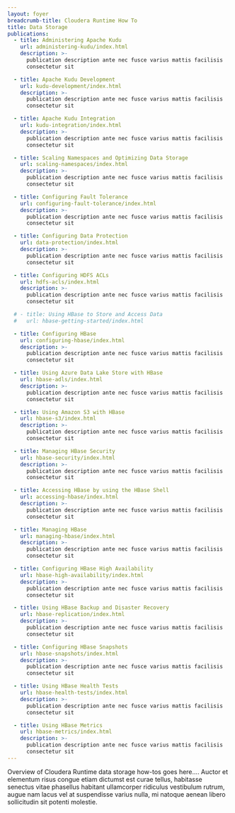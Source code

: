 ```yaml
---
layout: foyer
breadcrumb-title: Cloudera Runtime How To
title: Data Storage
publications:
  - title: Administering Apache Kudu
    url: administering-kudu/index.html
    description: >-
      publication description ante nec fusce varius mattis facilisis
      consectetur sit

  - title: Apache Kudu Development
    url: kudu-development/index.html
    description: >-
      publication description ante nec fusce varius mattis facilisis
      consectetur sit

  - title: Apache Kudu Integration
    url: kudu-integration/index.html
    description: >-
      publication description ante nec fusce varius mattis facilisis
      consectetur sit

  - title: Scaling Namespaces and Optimizing Data Storage
    url: scaling-namespaces/index.html
    description: >-
      publication description ante nec fusce varius mattis facilisis
      consectetur sit

  - title: Configuring Fault Tolerance
    url: configuring-fault-tolerance/index.html
    description: >-
      publication description ante nec fusce varius mattis facilisis
      consectetur sit

  - title: Configuring Data Protection
    url: data-protection/index.html
    description: >-
      publication description ante nec fusce varius mattis facilisis
      consectetur sit

  - title: Configuring HDFS ACLs
    url: hdfs-acls/index.html
    description: >-
      publication description ante nec fusce varius mattis facilisis
      consectetur sit

  # - title: Using HBase to Store and Access Data
  #   url: hbase-getting-started/index.html

  - title: Configuring HBase
    url: configuring-hbase/index.html
    description: >-
      publication description ante nec fusce varius mattis facilisis
      consectetur sit

  - title: Using Azure Data Lake Store with HBase
    url: hbase-adls/index.html
    description: >-
      publication description ante nec fusce varius mattis facilisis
      consectetur sit

  - title: Using Amazon S3 with HBase
    url: hbase-s3/index.html
    description: >-
      publication description ante nec fusce varius mattis facilisis
      consectetur sit

  - title: Managing HBase Security
    url: hbase-security/index.html
    description: >-
      publication description ante nec fusce varius mattis facilisis
      consectetur sit

  - title: Accessing HBase by using the HBase Shell
    url: accessing-hbase/index.html
    description: >-
      publication description ante nec fusce varius mattis facilisis
      consectetur sit

  - title: Managing HBase
    url: managing-hbase/index.html
    description: >-
      publication description ante nec fusce varius mattis facilisis
      consectetur sit

  - title: Configuring HBase High Availability
    url: hbase-high-availability/index.html
    description: >-
      publication description ante nec fusce varius mattis facilisis
      consectetur sit

  - title: Using HBase Backup and Disaster Recovery
    url: hbase-replication/index.html
    description: >-
      publication description ante nec fusce varius mattis facilisis
      consectetur sit

  - title: Configuring HBase Snapshots
    url: hbase-snapshots/index.html
    description: >-
      publication description ante nec fusce varius mattis facilisis
      consectetur sit

  - title: Using HBase Health Tests
    url: hbase-health-tests/index.html
    description: >-
      publication description ante nec fusce varius mattis facilisis
      consectetur sit

  - title: Using HBase Metrics
    url: hbase-metrics/index.html
    description: >-
      publication description ante nec fusce varius mattis facilisis
      consectetur sit
---
```

Overview of Cloudera Runtime data storage how-tos goes here.... Auctor
et elementum risus congue etiam dictumst est curae tellus, habitasse
senectus vitae phasellus habitant ullamcorper ridiculus vestibulum
rutrum, augue nam lacus vel at suspendisse varius nulla, mi natoque
aenean libero sollicitudin sit potenti molestie.
